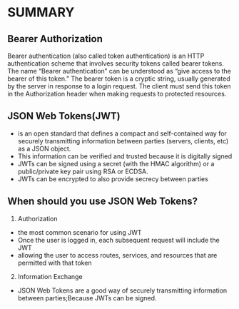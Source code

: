 # SUMMARY

## Bearer Authorization  
Bearer authentication (also called token authentication) is an HTTP authentication scheme that involves security tokens called bearer tokens. The name “Bearer authentication” can be understood as “give access to the bearer of this token.” The bearer token is a cryptic string, usually generated by the server in response to a login request. The client must send this token in the Authorization header when making requests to protected resources.

## JSON Web Tokens(JWT)  
  -  is an open standard that defines a compact and self-contained way for securely transmitting information between parties (servers, clients, etc) as a JSON object.  
  - This information can be verified and trusted because it is digitally signed  
  - JWTs can be signed using a secret (with the HMAC algorithm) or a public/private key pair using RSA or ECDSA.  
  -  JWTs can be encrypted to also provide secrecy between parties  

## When should you use JSON Web Tokens?  
 1. Authorization  
   -  the most common scenario for using JWT
   - Once the user is logged in, each subsequent request will include the JWT  
   - allowing the user to access routes, services, and resources that are permitted with that token  
 2. Information Exchange  
   - JSON Web Tokens are a good way of securely transmitting information between parties;Because JWTs can be signed.  
